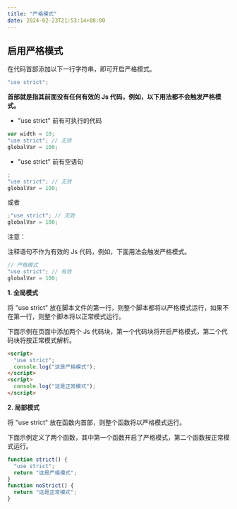 ```yaml
---
title: "严格模式"
date: 2024-02-23T21:53:14+08:00
---
```


## 启用严格模式

在代码首部添加以下一行字符串，即可开启严格模式。

```js
"use strict";
```

**首部就是指其前面没有任何有效的 Js 代码，例如，以下用法都不会触发严格模式。**

- "use strict" 前有可执行的代码

```js
var width = 10;
"use strict"; // 无效
globalVar = 100;
```

- "use strict" 前有空语句

```js
;
"use strict"; // 无效
globalVar = 100;
```

或者

```js
;"use strict"; // 无效
globalVar = 100;
```

注意：

注释语句不作为有效的 Js 代码，例如，下面用法会触发严格模式。

```js
// 严格模式
"use strict"; // 有效
globalVar = 100;
```

**1. 全局模式**

将 "use strict" 放在脚本文件的第一行，则整个脚本都将以严格模式运行，如果不在第一行，则整个脚本将以正常模式运行。

下面示例在页面中添加两个 Js 代码块，第一个代码块将开启严格模式，第二个代码块将按正常模式解析。

```html
<script>
  "use strict";
  console.log("这是严格模式");
</script>
<script>
  console.log("这是正常模式");
</script>
```

**2. 局部模式**

将 "use strict" 放在函数内首部，则整个函数将以严格模式运行。

下面示例定义了两个函数，其中第一个函数开启了严格模式，第二个函数按正常模式运行。

```js
function strict() {
  "use strict";
  return "这是严格模式";
}
function noStrict() {
  return "这是正常模式";
}
```
